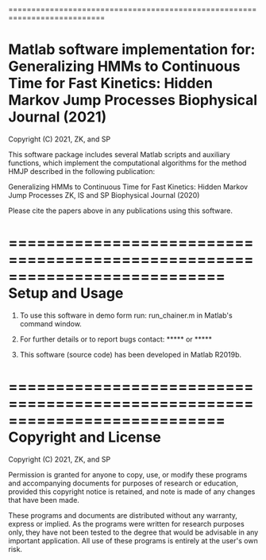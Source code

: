 ===========================================================================

Matlab software implementation for:
Generalizing HMMs to Continuous Time for Fast Kinetics: Hidden Markov Jump Processes
Biophysical Journal (2021)
===========================================================================
Copyright (C) 2021, ZK, and SP

This software package includes several Matlab scripts and auxiliary
functions, which implement the computational algorithms for the method
HMJP described in the following publication:

Generalizing HMMs to Continuous Time for Fast Kinetics: Hidden Markov Jump Processes
ZK, IS and SP
Biophysical Journal (2020)

Please cite the papers above in any publications using this software.


===========================================================================
Setup and Usage
===========================================================================
1) To use this software in demo form run:
   run_chainer.m
in Matlab's command window.

2) For further details or to report bugs contact:
   ***** or *****

3) This software (source code) has been developed in Matlab R2019b.

===========================================================================
Copyright and License
===========================================================================

Copyright (C) 2021, ZK, and SP


Permission is granted for anyone to copy, use, or modify these programs
and accompanying documents for purposes of research or education, provided
this copyright notice is retained, and note is made of any changes that
have been made.

These programs and documents are distributed without any warranty, express
or implied. As the programs were written for research purposes only, they
have not been tested to the degree that would be advisable in any important
application. All use of these programs is entirely at the user's own risk.


